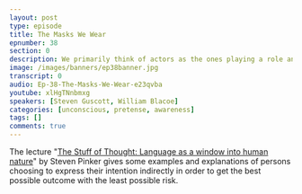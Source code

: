 ```yaml
---
layout: post
type: episode
title: The Masks We Wear
epnumber: 38
section: 0
description: We primarily think of actors as the ones playing a role and pretending to be someone they really are not. But in a sense everyone wears a mask and acts out a charade. This can be done deliberately, but most of the time is quite subconscious and involuntary. What are the purposes of putting on an invisibile mask? What would life be like without them? And how many layers of masks does a person actually wear?
image: /images/banners/ep38banner.jpg
transcript: 0
audio: Ep-38-The-Masks-We-Wear-e23qvba
youtube: xlHgTNnbmxg
speakers: [Steven Guscott, William Blacoe]
categories: [unconscious, pretense, awareness]
tags: []
comments: true
---
```

The lecture "<a href="https://www.youtube.com/watch?v=5S1d3cNge24&t=1975s">The Stuff of Thought: Language as a window into human nature</a>" by Steven Pinker gives some examples and explanations of persons choosing to express their intention indirectly in order to get the best possible outcome with the least possible risk. 